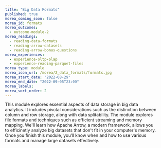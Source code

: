 ```yaml
---
title: "Big Data Formats"
published: true
morea_coming_soon: false
morea_id: formats
morea_outcomes:
  - outcome-module-2
morea_readings:
  - reading-data-formats
  - reading-arrow-datasets
  - reading-arrow-bonus-questions
morea_experiences:
  - experience-oltp-olap
  - experience-reading-parquet-files
morea_type: module
morea_icon_url: /morea/2_data_formats/formats.jpg
morea_start_date: "2022-08-29"
morea_end_date: "2022-09-05T23:00"
morea_labels:
morea_sort_order: 2
---
```



This module explores essential aspects of data storage in big data
analytics. It includes pivotal considerations such as the distinction
between column and row storage, along with data splitability. The
module explores file formats and techniques such as efficient
streaming and memory mapping. We'll learn how Apache Arrow, a modern
framework, allows you to efficinetly analyze big datasets that don't
fit in your computer's memory. Once you finish this module, you'll
know when and how to use various formats and manage large datasets
effectively.




